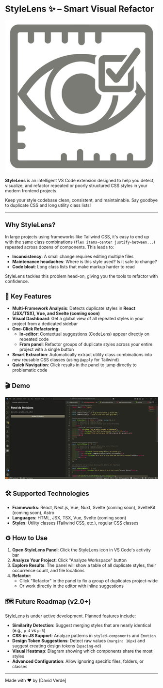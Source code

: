 # StyleLens ✨ – Smart Visual Refactor

![StyleLens Icon](media/icons/stylelens.png)

**StyleLens** is an intelligent VS Code extension designed to help you detect, visualize, and refactor repeated or poorly structured CSS styles in your modern frontend projects.

Keep your style codebase clean, consistent, and maintainable. Say goodbye to duplicate CSS and long utility class lists!

---

## Why StyleLens?

In large projects using frameworks like Tailwind CSS, it's easy to end up with the same class combinations (`flex items-center justify-between...`) repeated across dozens of components. This leads to:
- **Inconsistency**: A small change requires editing multiple files
- **Maintenance headaches**: Where is this style used? Is it safe to change?
- **Code bloat**: Long class lists that make markup harder to read

StyleLens tackles this problem head-on, giving you the tools to refactor with confidence.

## 🚀 Key Features

- **Multi-Framework Analysis**: Detects duplicate styles in **React (JSX/TSX), Vue, and Svelte (coming soon)**
- **Visual Dashboard**: Get a global view of all repeated styles in your project from a dedicated sidebar
- **One-Click Refactoring**:
  - **In-editor**: Contextual suggestions (CodeLens) appear directly on repeated code
  - **From panel**: Refactor groups of duplicate styles across your entire project with a single button
- **Smart Extraction**: Automatically extract utility class combinations into new reusable CSS classes (using `@apply` for Tailwind)
- **Quick Navigation**: Click results in the panel to jump directly to problematic code

## 🎬 Demo

![StyleLens Demo](media/icons/stylelens.gif)

## 🛠️ Supported Technologies

- **Frameworks**: React, Next.js, Vue, Nuxt, Svelte (coming soon), SvelteKit (coming soon), Astro
- **Languages**: HTML, JSX, TSX, Vue, Svelte (coming soon)
- **Styles**: Utility classes (Tailwind CSS, etc.), regular CSS classes

## ⚙️ How to Use

1. **Open StyleLens Panel**: Click the StyleLens icon in VS Code's activity bar
2. **Analyze Your Project**: Click "Analyze Workspace" button
3. **Explore Results**: The panel will show a table of all duplicate styles, their occurrence count, and file locations
4. **Refactor**:
   - Click "Refactor" in the panel to fix a group of duplicates project-wide
   - Or work directly in the editor with inline suggestions

## 🗺️ Future Roadmap (v2.0+)

StyleLens is under active development. Planned features include:
- **Similarity Detection**: Suggest merging styles that are nearly identical (e.g., `p-4` vs `p-5`)
- **CSS-in-JS Support**: Analyze patterns in `styled-components` and `Emotion`
- **Design Token Suggestions**: Detect raw values (`margin: 16px`) and suggest creating design tokens (`spacing-md`)
- **Visual Heatmap**: Diagram showing which components share the most styles
- **Advanced Configuration**: Allow ignoring specific files, folders, or classes

---

Made with ❤️ by [David Verde]